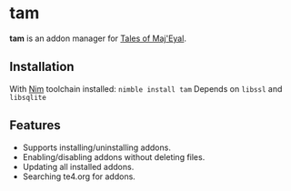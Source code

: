 # tam

**tam** is an addon manager for [Tales of Maj'Eyal](https://te4.org).

## Installation
With [Nim](https://nim-lang.org) toolchain installed: `nimble install tam`
Depends on `libssl` and `libsqlite`

## Features
- Supports installing/uninstalling addons.
- Enabling/disabling addons without deleting files.
- Updating all installed addons.
- Searching te4.org for addons.

